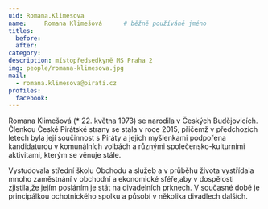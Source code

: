 ```yaml
---
uid: Romana.Klimesova
name:     Romana Klimešová  	# běžně používáné jméno
titles:
  before: 
  after: 
category:
description: místopředsedkyně MS Praha 2
img: people/romana-klimesova.jpg 
mail:
  - romana.klimesova@pirati.cz
profiles: 
  facebook:
---
```



Romana Klimešová (* 22. května 1973) se narodila v Českých Budějovicích. Členkou České Pirátské strany se stala v roce 2015, přičemž v předchozích letech byla její součinnost s Piráty a jejich myšlenkami podpořena kandidaturou v komunálních volbách a různými společensko-kulturními aktivitami, kterým se věnuje stále.

Vystudovala střední školu Obchodu a služeb a v průběhu života vystřídala mnoho zaměstnání v obchodní a ekonomické sféře,aby v dospělosti zjistila,že jejím posláním je stát na divadelních prknech. V současné době je principálkou ochotnického spolku a působí v několika divadlech dalších.
